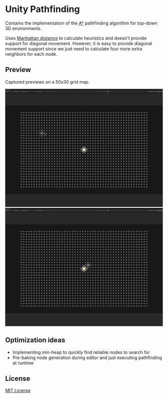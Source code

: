 # Unity Pathfinding

Contains the implementation of the [A*](https://en.wikipedia.org/wiki/A*_search_algorithm) pathfinding algorithm for
top-down 3D environments.

Uses [Manhattan distance](https://xlinux.nist.gov/dads/HTML/manhattanDistance.html) to calculate heuristics and doesn't provide support for diagonal movement. However, it is easy to
provide diagonal movement support since we just need to calculate four more extra neighbors for each node.

## Preview
Captured previews on a 50x30 grid map.

![First preview](https://github.com/iozsaygi/unity-pathfinding/blob/main/Media/FirstPreview.gif)
![Second preview](https://github.com/iozsaygi/unity-pathfinding/blob/main/Media/SecondPreview.gif)

## Optimization ideas
- Implementing min-heap to quickly find reliable nodes to search for
- Pre-baking node generation during editor and just executing pathfinding at runtime

## License

[MIT License](https://github.com/iozsaygi/unity-pathfinding/blob/main/LICENSE)